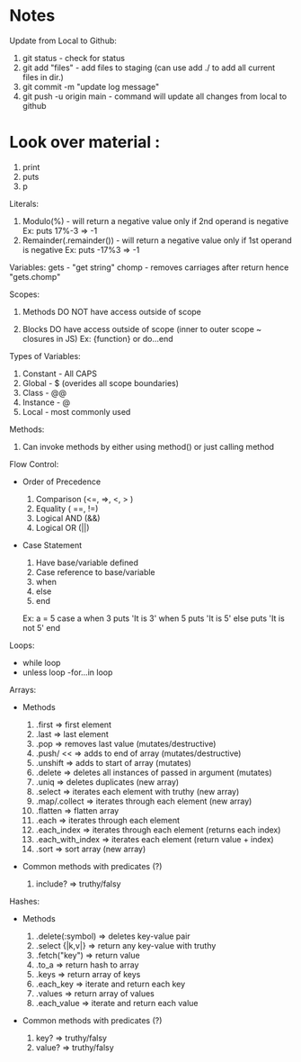 # Notes

Update from Local to Github:

1. git status - check for status
2. git add "files" - add files to staging (can use add ./ to add all current files in dir.)
3. git commit -m "update log message"
4. git push -u origin main - command will update all changes from local to github

# Look over material :

1. print
2. puts
3. p

Literals:

1. Modulo(%) - will return a negative value only if 2nd operand is negative
   Ex: puts 17%-3
   => -1
2. Remainder(.remainder()) - will return a negative value only if 1st operand is negative
   Ex: puts -17%3
   => -1

Variables:
gets - "get string"
chomp - removes carriages after return
hence "gets.chomp"

Scopes:

1. Methods DO NOT have access outside of scope

2. Blocks DO have access outside of scope (inner to outer scope ~ closures in JS)
   Ex: {function} or do...end

Types of Variables:

1. Constant - All CAPS
2. Global - $ (overides all scope boundaries)
3. Class - @@
4. Instance - @
5. Local - most commonly used

Methods:

1. Can invoke methods by either using method() or just calling method

Flow Control:

- Order of Precedence

  1. Comparison (<=, =>, <, > )
  2. Equality ( ==, !=)
  3. Logical AND (&&)
  4. Logical OR (||)

- Case Statement

  1. Have base/variable defined
  2. Case reference to base/variable
  3. when
  4. else
  5. end

  Ex:
  a = 5
  case a
  when 3
  puts 'It is 3'
  when 5
  puts 'It is 5'
  else
  puts 'It is not 5'
  end

Loops:

- while loop
- unless loop
  -for...in loop

Arrays:

- Methods

  1. .first => first element
  2. .last => last element
  3. .pop => removes last value (mutates/destructive)
  4. .push/ << => adds to end of array (mutates/destructive)
  5. .unshift => adds to start of array (mutates)
  6. .delete => deletes all instances of passed in argument (mutates)
  7. .uniq => deletes duplicates (new array)
  8. .select => iterates each element with truthy (new array)
  9. .map/.collect => iterates through each element (new array)
  10. .flatten => flatten array
  11. .each => iterates through each element
  12. .each_index => iterates through each element (returns each index)
  13. .each_with_index => iterates each element (return value + index)
  14. .sort => sort array (new array)

- Common methods with predicates (?)
  1. include? => truthy/falsy

Hashes:

- Methods

  1. .delete(:symbol) => deletes key-value pair
  2. .select {|k,v|} => return any key-value with truthy
  3. .fetch("key") => return value
  4. .to_a => return hash to array
  5. .keys => return array of keys
  6. .each_key => iterate and return each key
  7. .values => return array of values
  8. .each_value => iterate and return each value

- Common methods with predicates (?)

  1. key? => truthy/falsy
  2. value? => truthy/falsy